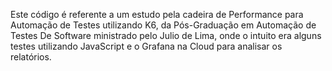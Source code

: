 Este código é referente a um estudo pela cadeira de Performance para Automação de Testes utilizando K6, da Pós-Graduação em Automação de Testes De Software ministrado pelo Julio de Lima, onde o intuito era alguns testes utilizando JavaScript e o Grafana na Cloud para analisar os relatórios.
